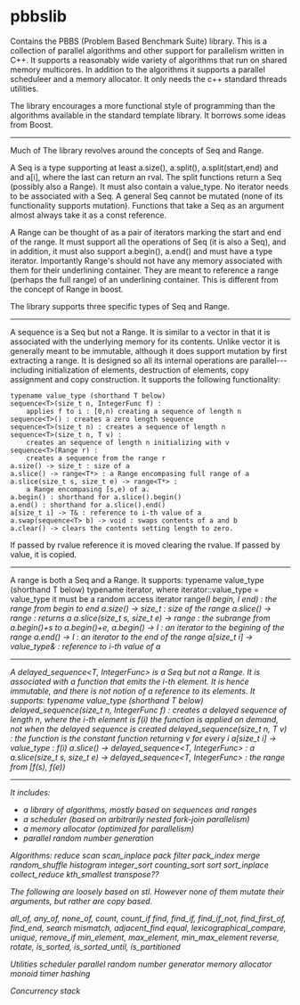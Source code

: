 # pbbslib

Contains the PBBS (Problem Based Benchmark Suite) library.  This is a
collection of parallel algorithms and other support for parallelism
written in C++.  It supports a reasonably wide variety of algorithms
that run on shared memory multicores.  In addition to the algorithms
it supports a parallel scheduleer and a memory allocator.  It only
needs the c++ standard threads utilities.

The library encourages a more functional style of programming than the
algorithms available in the standard template library.  It borrows
some ideas from Boost.

******************************************************

Much of The library revolves around the concepts of Seq and Range.

A Seq is a type supporting at least a.size(), a.split(),
a.split(start,end) and and a[i], where the last can return an rval.
The split functions return a Seq (possibly also a Range).  It must
also contain a value_type.  No iterator needs to be associated with a
Seq.  A general Seq cannot be mutated (none of its functionality
supports mutation).  Functions that take a Seq as an argument almost
always take it as a const reference.

A Range can be thought of as a pair of iterators marking the start and
end of the range.  It must support all the operations of Seq (it is
also a Seq), and in addition, it must also support a.begin(), a.end()
and must have a type iterator.  Importantly Range's should not have
any memory associated with them for their underlining container.  They
are meant to reference a range (perhaps the full range) of an
underlining container.  This is different from the concept of Range in
boost.

The library supports three specific types of Seq and Range.

******************************************************

A sequence<T> is a Seq but not a Range.  It is similar to a vector<T>
in that it is associated with the underlying memory for its contents.
Unlike vector<T> it is generally meant to be immutable, although it
does support mutation by first extracting a range.  It is designed so all
its internal operations are parallel---including initialization of
elements, destruction of elements, copy assignment and
copy construction.    It supports the following functionality:
    
    typename value_type (shorthand T below)
    sequence<T>(size_t n, IntegerFunc f) :
        applies f to i : [0,n) creating a sequence of length n
    sequence<T>() : creates a zero length sequence
    sequence<T>(size_t n) : creates a sequence of length n
    sequence<T>(size_t n, T v) :
        creates an sequence of length n initializing with v
    sequence<T>(Range r) :
        creates a sequence from the range r
    a.size() -> size_t : size of a
    a.slice() -> range<T*> : a Range encompasing full range of a
    a.slice(size_t s, size_t e) -> range<T*> :
        a Range encompasing [s,e) of a.
    a.begin() : shorthand for a.slice().begin()
    a.end() : shorthand for a.slice().end()
    a[size_t i] -> T& : reference to i-th value of a
    a.swap(sequence<T> b) -> void : swaps contents of a and b
    a.clear() -> clears the contents setting length to zero.    
If passed by rvalue reference it is moved clearing the rvalue.  If
passed by value, it is copied.

******************************************************

A range<Iterator> is both a Seq and a Range.  It supports:
    typename value_type (shorthand T below)
    typename iterator, where iterator::value_type = value_type
       it must be a random access iterator
    range<I>(I begin, I end) : the range from begin to end
    a.size() -> size_t : size of the range
    a.slice() -> range<I> : returns a 
    a.slice(size_t s, size_t e) -> range<I> :
        the subrange from a.begin()+s to a.begin()+e, 
    a.begin() -> I : an iterator to the begining of the range
    a.end() -> I : an iterator to the end of the range
    a[size_t i] -> value_type& : reference to i-th value of a

******************************************************

A delayed_sequence<T, IntegerFunc> is a Seq but not a Range.  It is associated
with a function that emits the i-th element.  It is hence immutable, and there
is not notion of a reference to its elements.   It supports:
    typename value_type (shorthand T below)
    delayed_sequence(size_t n, IntegerFunc f) :
      creates a delayed sequence of length n, where the i-th element is f(i)
      the function is applied on demand, not when the delayed sequence is created
    delayed_sequence(size_t n, T v) :
      the function is the constant function returning v for every i
    a[size_t i] -> value_type : f(i)
    a.slice() -> delayed_sequence<T, IntegerFunc> : a
    a.slice(size_t s, size_t e) -> delayed_sequence<T, IntegerFunc> :
        the range from [f(s), f(e))

******************************************************

It includes:
  - a library of algorithms, mostly based on sequences and ranges
  - a scheduler (based on arbitrarily nested fork-join parallelism)
  - a memory allocator (optimized for parallelism)
  - parallel random number generation

Algorithms:
  reduce
  scan
  scan_inplace
  pack
  filter
  pack_index
  merge
  random_shuffle
  histogram
  integer_sort
  counting_sort
  sort
  sort_inplace
  collect_reduce
  kth_smallest
  transpose??

The following are loosely based on stl.   However none of them mutate
their arguments, but rather are copy based.

  all_of, any_of, none_of, count, count_if
  find, find_if, find_if_not, find_first_of, find_end, search
  mismatch, adjacent_find
  equal, lexicographical_compare,
  unique, remove_if
  min_element, max_element, min_max_element
  reverse, rotate,
  is_sorted, is_sorted_until, is_partitioned
  
Utilities
  scheduler
  parallel random number generator
  memory allocator
  monoid
  timer
  hashing
  
Concurrency
  stack
 
